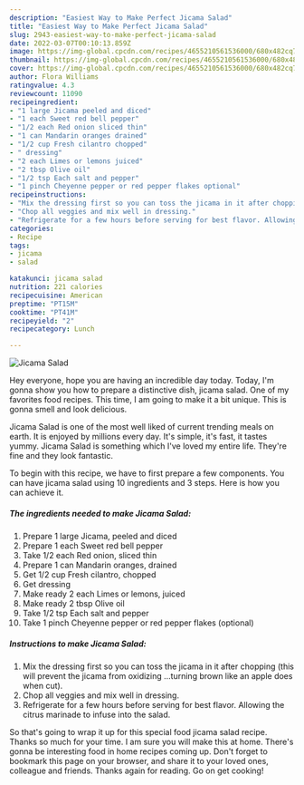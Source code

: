```yaml
---
description: "Easiest Way to Make Perfect Jicama Salad"
title: "Easiest Way to Make Perfect Jicama Salad"
slug: 2943-easiest-way-to-make-perfect-jicama-salad
date: 2022-03-07T00:10:13.859Z
image: https://img-global.cpcdn.com/recipes/4655210561536000/680x482cq70/jicama-salad-recipe-main-photo.jpg
thumbnail: https://img-global.cpcdn.com/recipes/4655210561536000/680x482cq70/jicama-salad-recipe-main-photo.jpg
cover: https://img-global.cpcdn.com/recipes/4655210561536000/680x482cq70/jicama-salad-recipe-main-photo.jpg
author: Flora Williams
ratingvalue: 4.3
reviewcount: 11090
recipeingredient:
- "1 large Jicama peeled and diced"
- "1 each Sweet red bell pepper"
- "1/2 each Red onion sliced thin"
- "1 can Mandarin oranges drained"
- "1/2 cup Fresh cilantro chopped"
- " dressing"
- "2 each Limes or lemons juiced"
- "2 tbsp Olive oil"
- "1/2 tsp Each salt and pepper"
- "1 pinch Cheyenne pepper or red pepper flakes optional"
recipeinstructions:
- "Mix the dressing first so you can toss the jicama in it after chopping (this will prevent the jicama from oxidizing ...turning brown like an apple does when cut)."
- "Chop all veggies and mix well in dressing."
- "Refrigerate for a few hours before serving for best flavor. Allowing the citrus marinade to infuse into the salad."
categories:
- Recipe
tags:
- jicama
- salad

katakunci: jicama salad 
nutrition: 221 calories
recipecuisine: American
preptime: "PT15M"
cooktime: "PT41M"
recipeyield: "2"
recipecategory: Lunch

---
```



![Jicama Salad](https://img-global.cpcdn.com/recipes/4655210561536000/680x482cq70/jicama-salad-recipe-main-photo.jpg)

Hey everyone, hope you are having an incredible day today. Today, I'm gonna show you how to prepare a distinctive dish, jicama salad. One of my favorites food recipes. This time, I am going to make it a bit unique. This is gonna smell and look delicious.



Jicama Salad is one of the most well liked of current trending meals on earth. It is enjoyed by millions every day. It's simple, it's fast, it tastes yummy. Jicama Salad is something which I've loved my entire life. They're fine and they look fantastic.


To begin with this recipe, we have to first prepare a few components. You can have jicama salad using 10 ingredients and 3 steps. Here is how you can achieve it.

<!--inarticleads1-->

##### The ingredients needed to make Jicama Salad:

1. Prepare 1 large Jicama, peeled and diced
1. Prepare 1 each Sweet red bell pepper
1. Take 1/2 each Red onion, sliced thin
1. Prepare 1 can Mandarin oranges, drained
1. Get 1/2 cup Fresh cilantro, chopped
1. Get  dressing
1. Make ready 2 each Limes or lemons, juiced
1. Make ready 2 tbsp Olive oil
1. Take 1/2 tsp Each salt and pepper
1. Take 1 pinch Cheyenne pepper or red pepper flakes (optional)




<!--inarticleads2-->

##### Instructions to make Jicama Salad:

1. Mix the dressing first so you can toss the jicama in it after chopping (this will prevent the jicama from oxidizing ...turning brown like an apple does when cut).
1. Chop all veggies and mix well in dressing.
1. Refrigerate for a few hours before serving for best flavor. Allowing the citrus marinade to infuse into the salad.




So that's going to wrap it up for this special food jicama salad recipe. Thanks so much for your time. I am sure you will make this at home. There's gonna be interesting food in home recipes coming up. Don't forget to bookmark this page on your browser, and share it to your loved ones, colleague and friends. Thanks again for reading. Go on get cooking!
